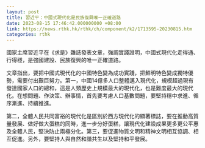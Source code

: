 ```yaml
---
layout: post
title: 習近平：中國式現代化是民族復興唯一正確道路
date: 2023-08-15 17:46:42.000000000 +08:00
link: https://news.rthk.hk/rthk/ch/component/k2/1713595-20230815.htm
categories: rthk
---
```


國家主席習近平在《求是》雜誌發表文章，強調實踐證明，中國式現代化走得通、行得穩，是強國建設、民族復興的唯一正確道路。

文章指出，要把中國式現代化的中國特色變為成功實踐，把鮮明特色變成獨特優勢，需要付出艱巨努力。第一，中國14億多人口整體邁入現代化，規模超過現有發達國家人口的總和，這是人類歷史上規模最大的現代化，也是難度最大的現代化。在想問題、作決策、辦事情，首先要考慮人口基數問題，要堅持穩中求進、循序漸進、持續推進。

第二，全體人民共同富裕的現代化是區別於西方現代化的顯著標誌，要在推動高質量發展、做好做大蛋糕的同時，進一步分好蛋糕，讓現代化建設成果更多更公平惠及全體人民，堅決防止兩極分化。第三，要促進物質文明和精神文明相互協調、相互促進。另外，要堅持人與自然和諧共生以及堅持和平發展。
